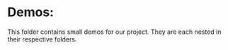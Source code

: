 # Demos:
This folder contains small demos for our project. They are each nested in their respective folders.
